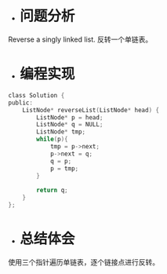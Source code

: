 * # 问题分析
Reverse a singly linked list. 
反转一个单链表。
* # 编程实现
```c
class Solution {
public:
    ListNode* reverseList(ListNode* head) {
        ListNode* p = head;
        ListNode* q = NULL;
        ListNode* tmp;
        while(p){
            tmp = p->next;
            p->next = q;
            q = p;
            p = tmp;
        }
        
        return q;
    } 
};
```
* # 总结体会
使用三个指针遍历单链表，逐个链接点进行反转。
